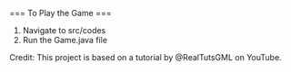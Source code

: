 === To Play the Game ===
1. Navigate to src/codes
2. Run the Game.java file

Credit: This project is based on a tutorial by @RealTutsGML on YouTube.

